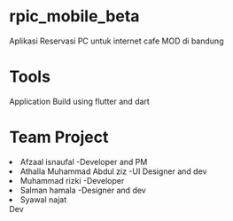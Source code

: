 # rpic_mobile_beta
Aplikasi Reservasi PC untuk internet cafe MOD di bandung

# Tools
Application Build using flutter and dart

# Team Project
<li>Afzaal isnaufal -Developer and PM</li>
<li>Athalla Muhammad Abdul ziz -UI Designer and dev</li>
<li>Muhammad rizki -Developer</li>
<li>Salman hamala -Designer and dev</li>
<li>Syawal najat</li>Dev</li>

